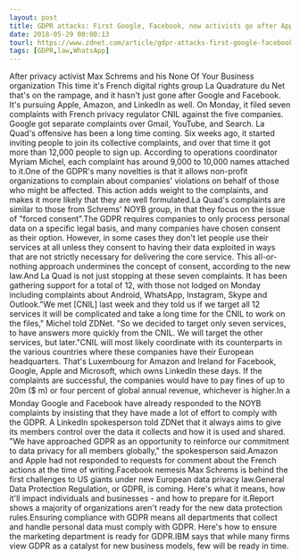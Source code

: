 ```yaml
---
layout: post
title: GDPR attacks: First Google, Facebook, now activists go after Apple, Amazon, LinkedIn
date: 2018-05-29 00:00:13
tourl: https://www.zdnet.com/article/gdpr-attacks-first-google-facebook-now-activists-go-after-apple-amazon-linkedin/
tags: [GDPR,law,WhatsApp]
---
```

After privacy activist Max Schrems and his None Of Your Business organization This time it's French digital rights group La Quadrature du Net that's on the rampage, and it hasn't just gone after Google and Facebook. It's pursuing Apple, Amazon, and LinkedIn as well. On Monday, it filed seven complaints with French privacy regulator CNIL against the five companies. Google got separate complaints over Gmail, YouTube, and Search. La Quad's offensive has been a long time coming. Six weeks ago, it started inviting people to join its collective complaints, and over that time it got more than 12,000 people to sign up. According to operations coordinator Myriam Michel, each complaint has around 9,000 to 10,000 names attached to it.One of the GDPR's many novelties is that it allows non-profit organizations to complain about companies' violations on behalf of those who might be affected. This action adds weight to the complaints, and makes it more likely that they are well formulated.La Quad's complaints are similar to those from Schrems' NOYB group, in that they focus on the issue of "forced consent".The GDPR requires companies to only process personal data on a specific legal basis, and many companies have chosen consent as their option. However, in some cases they don't let people use their services at all unless they consent to having their data exploited in ways that are not strictly necessary for delivering the core service. This all-or-nothing approach undermines the concept of consent, according to the new law.And La Quad is not just stopping at these seven complaints. It has been gathering support for a total of 12, with those not lodged on Monday including complaints about Android, WhatsApp, Instagram, Skype and Outlook."We met [CNIL] last week and they told us if we target all 12 services it will be complicated and take a long time for the CNIL to work on the files," Michel told ZDNet. "So we decided to target only seven services, to have answers more quickly from the CNIL. We will target the other services, but later."CNIL will most likely coordinate with its counterparts in the various countries where these companies have their European headquarters. That's Luxembourg for Amazon and Ireland for Facebook, Google, Apple and Microsoft, which owns LinkedIn these days. If the complaints are successful, the companies would have to pay fines of up to 20m ($ m) or four percent of global annual revenue, whichever is higher.In a Monday Google and Facebook have already responded to the NOYB complaints by insisting that they have made a lot of effort to comply with the GDPR. A LinkedIn spokesperson told ZDNet that it always aims to give its members control over the data it collects and how it is used and shared. "We have approached GDPR as an opportunity to reinforce our commitment to data privacy for all members globally," the spokesperson said.Amazon and Apple had not responded to requests for comment about the French actions at the time of writing.Facebook nemesis Max Schrems is behind the first challenges to US giants under new European data privacy law.General Data Protection Regulation, or GDPR, is coming. Here's what it means, how it'll impact individuals and businesses - and how to prepare for it.Report shows a majority of organizations aren't ready for the new data protection rules.Ensuring compliance with GDPR means all departments that collect and handle personal data must comply with GDPR. Here's how to ensure the marketing department is ready for GDPR.IBM says that while many firms view GDPR as a catalyst for new business models, few will be ready in time.